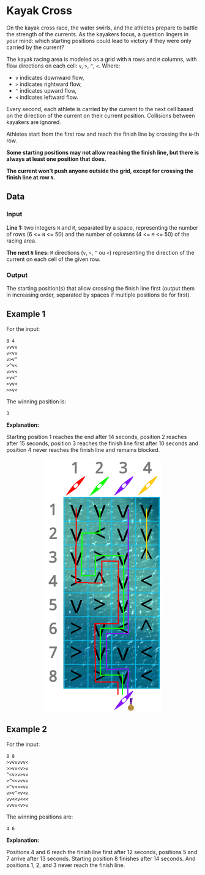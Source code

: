 # Kayak Cross

On the kayak cross race, the water swirls, and the athletes prepare to battle the strength of the currents. As the kayakers focus, a question lingers in your mind: which starting positions could lead to victory if they were only carried by the current?

The kayak racing area is modeled as a grid with `N` rows and `M` columns, with flow directions on each cell: `v`, `>`, `^`, `<`. Where:

 * `v` indicates downward flow,
 * `>` indicates rightward flow,
 * `^` indicates upward flow,
 * `<` indicates leftward flow.

Every second, each athlete is carried by the current to the next cell based on the direction of the current on their current position. Collisions between kayakers are ignored.

Athletes start from the first row and reach the finish line by crossing the `N`-th row.

**Some starting positions may not allow reaching the finish line, but there is always at least one position that does.**

**The current won't push anyone outside the grid, except for crossing the finish line at row `N`.**

## Data

### Input

**Line 1:** two integers `N` and `M`, separated by a space, representing the number of rows (6 <= `N` <= 50) and the number of columns (4 <= `M` <= 50) of the racing area.

**The next `N` lines:** `M` directions (`v`, `>`, `^` ou `<`) representing the direction of the current on each cell of the given row.

### Output

The starting position(s) that allow crossing the finish line first (output them in increasing order, separated by spaces if multiple positions tie for first).

## Example 1

For the input:

```
8 4
vvvv
v<vv
v>v^
>^v<
v>v<
>v<^
>vv<
>>v<
```

The winning position is:

```
3
```

**Explanation:**

Starting position 1 reaches the end after 14 seconds, position 2 reaches after 15 seconds, position 3 reaches the finish line first after 10 seconds and position 4 never reaches the finish line and remains blocked.

<p align="center">
  <img src="Example.png?raw=true" alt="Path explanation for each starting position" />
</p>

## Example 2

For the input:

```
8 8
>vvvvvv<
>>vv<v>v
^<v>v>vv
>^<<vvvv
>^v<<<vv
v>v^<v<v
vv<<v<<<
vvvv<v>v
```

The winning positions are:

```
4 6
```

**Explanation:**

Positions 4 and 6 reach the finish line first after 12 seconds, positions 5 and 7 arrive after 13 seconds. Starting position 8 finishes after 14 seconds. And positions 1, 2, and 3 never reach the finish line.
